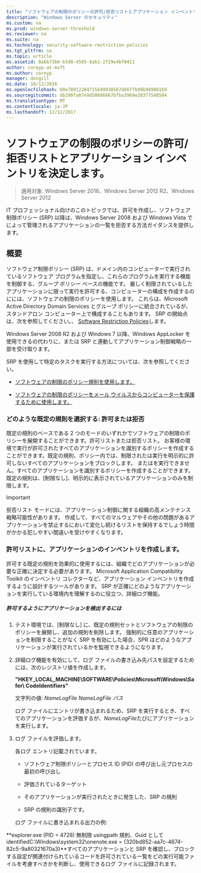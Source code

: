 ```yaml
---
title: "ソフトウェアの制限のポリシーの許可/拒否リストとアプリケーション インベントリを決定します。"
description: "Windows Server のセキュリティ"
ms.custom: na
ms.prod: windows-server-threshold
ms.reviewer: na
ms.suite: na
ms.technology: security-software-restriction-policies
ms.tgt_pltfrm: na
ms.topic: article
ms.assetid: 0abb73b6-b5d8-4505-8ab1-2f29e4bf0411
author: coreyp-at-msft
ms.author: coreyp
manager: dongill
ms.date: 10/12/2016
ms.openlocfilehash: 60e78912284715649938567d66ffb90b9890b1b9
ms.sourcegitcommit: db290fa07e9d50686667bfba3969e20377548504
ms.translationtype: MT
ms.contentlocale: ja-JP
ms.lasthandoff: 12/12/2017
---
```

# <a name="determine-allow-deny-list-and-application-inventory-for-software-restriction-policies"></a>ソフトウェアの制限のポリシーの許可/拒否リストとアプリケーション インベントリを決定します。

>適用対象: Windows Server 2016、Windows Server 2012 R2、Windows Server 2012

IT プロフェッショナル向けのこのトピックでは、許可を作成し、ソフトウェア制限ポリシー (SRP) 以降は、Windows Server 2008 および Windows Vista でによって管理されるアプリケーションの一覧を拒否する方法ガイダンスを提供します。

## <a name="introduction"></a>概要
ソフトウェア制限ポリシー (SRP) は、ドメイン内のコンピューターで実行されているソフトウェア プログラムを指定し、これらのプログラムを実行する機能を制御する、グループ ポリシー ベースの機能です。 厳しく制限されているしたアプリケーションに限って実行を許可する、コンピューターの構成を作成するのにには、ソフトウェアの制限のポリシーを使用します。 これらは、Microsoft Active Directory Domain Services とグループ ポリシーに統合されているが、スタンドアロン コンピューター上で構成することもあります。 SRP の開始点は、次を参照してください。、 [Software Restriction Policies](software-restriction-policies.md)します。

Windows Server 2008 R2 および Windows 7 以降、Windows AppLocker を使用できるの代わりに、または SRP と連動してアプリケーション制御戦略の一部を受け取ります。

SRP を使用して特定のタスクを実行する方法については、次を参照してください。

-   [ソフトウェアの制限のポリシー規則を使用します。](work-with-software-restriction-policies-rules.md)

-   [ソフトウェアの制限のポリシーをメール ウイルスからコンピューターを保護するために使用します。](use-software-restriction-policies-to-help-protect-your-computer-against-an-email-virus.md)

### <a name="what-default-rule-to-choose-allow-or-deny"></a>どのような既定の規則を選択する: 許可または拒否
既定の規則のベースである 2 つのモードのいずれかでソフトウェアの制限のポリシーを展開することができます。許可リストまたは拒否リスト。 お客様の環境で実行が許可されたすべてのアプリケーションを識別するポリシーを作成することができます。既定の規則、ポリシー内では、制限されたは実行を明示的に許可しないすべてのアプリケーションをブロックします。 またはを実行できません。すべてのアプリケーションを識別するポリシーを作成することができます。既定の規則は、[制限なし]、明示的に表示されているアプリケーションのみを制限します。

> [!IMPORTANT]
> 拒否リスト モードには、アプリケーション制御に関する組織の高メンテナンス戦略可能性があります。 作成して、すべてのマルウェアやその他の問題があるアプリケーションを禁止するにおいて変化し続けるリストを保持するでしょう時間がかかる犯しやすい間違いを受けやすくなります。

### <a name="create-an-inventory-of-your-applications-for-the-allow-list"></a>許可リストに、アプリケーションのインベントリを作成します。
許可する既定の規則を効果的に使用するには、組織でどのアプリケーションが必要な正確に決定する必要があります。 Microsoft Application Compatibility Toolkit のインベントリ コレクターなど、アプリケーション インベントリを作成するように設計するツールがあります。 SRP が正確にどのようなアプリケーションを実行している環境内を理解するのに役立つ、詳細ログ機能。

##### <a name="to-discover-which-applications-to-allow"></a>許可するようにアプリケーションを検出するには

1.  テスト環境では、[制限なし] に、既定の規則セットとソフトウェアの制限のポリシーを展開し、追加の規則を削除します。 強制的に任意のアプリケーションを制限することがなく SRP を有効にした場合、SPR はどのようなアプリケーションが実行されているかを監視できるようになります。

2.  詳細ログ機能を有効にして、ログ ファイルの書き込み先パスを設定するためには、次のレジストリ値を作成します。

    **"HKEY_LOCAL_MACHINE\SOFTWARE\Policies\Microsoft\Windows\Safer\ CodeIdentifiers"**

    文字列の値: *NameLogFile NameLogFile パス*

    ログ ファイルにエントリが書き込まれるため、SRP を実行するとき、すべてのアプリケーションを評価するが、*NameLogFile*たびにアプリケーションを実行します。

3.  ログ ファイルを評価します。

    各ログ エントリ記載されています。

    -   ソフトウェア制限ポリシーとプロセス ID (PID) の呼び出し元プロセスの最初の呼び出し

    -   評価されているターゲット

    -   そのアプリケーションが実行されたときに発生した、SRP の規則

    -   SRP の規則の識別子です。

    ログ ファイルに書き込まれる出力の例:

**explorer.exe (PID = 4728) 無制限 usingpath 規則、Guid として identifiedC:\Windows\system32\onenote.exe = {320bd852-aa7c-4674-82c5-9a80321670a3}**すべてのアプリケーションと SRP を確認し、ブロックする設定が関連付けられているコードを許可されている一覧をどの実行可能ファイルを考慮すべきかを判断し、使用できるログ ファイルに記録されます。



